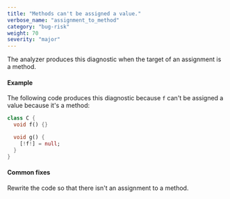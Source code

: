 ```yaml
---
title: "Methods can't be assigned a value."
verbose_name: "assignment_to_method"
category: "bug-risk"
weight: 70
severity: "major"
---
```

The analyzer produces this diagnostic when the target of an assignment is a
method.

#### Example

The following code produces this diagnostic because `f` can't be assigned a
value because it's a method:

```dart
class C {
  void f() {}

  void g() {
    [!f!] = null;
  }
}
```

#### Common fixes

Rewrite the code so that there isn't an assignment to a method.
